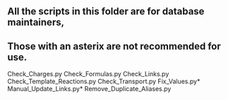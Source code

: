 ## All the scripts in this folder are for database maintainers,
## Those with an asterix are not recommended for use.

Check_Charges.py
Check_Formulas.py
Check_Links.py
Check_Template_Reactions.py
Check_Transport.py
Fix_Values.py*
Manual_Update_Links.py*
Remove_Duplicate_Aliases.py
